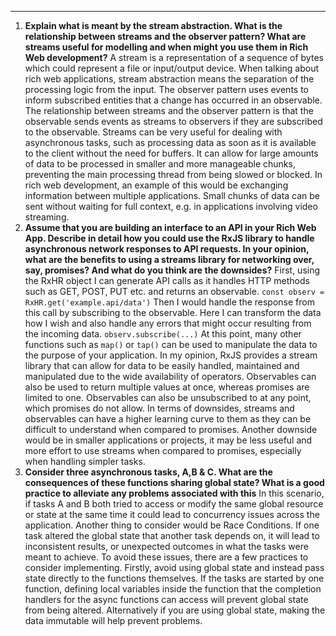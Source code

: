 ___
1. **Explain what is meant by the stream abstraction. What is the relationship between streams and the observer pattern? What are streams useful for modelling and when might you use them in Rich Web development?**
		A stream is a representation of a sequence of bytes which could represent a file or input/output device. When talking about rich web applications, stream abstraction means the separation of the processing logic from the input.
		The observer pattern uses events to inform subscribed entities that a change has occurred in an observable. The relationship between streams and the observer pattern is that the observable sends events as streams to observers if they are subscribed to the observable.
		Streams can be very useful for dealing with asynchronous tasks, such as processing data as soon as it is available to the client without the need for buffers. It can allow for large amounts of data to be processed in smaller and more manageable chunks, preventing the main processing thread from being slowed or blocked. In rich web development, an example of this would be exchanging information between multiple applications. Small chunks of data can be sent without waiting for full context, e.g. in applications involving video streaming.
2. **Assume that you are building an interface to an API in your Rich Web App. Describe in detail how you could use the RxJS library to handle asynchronous network responses to API requests. In your opinion, what are the benefits to using a streams library for networking over, say, promises? And what do you think are the downsides?**
		First, using the RxHR object I can generate API calls as it handles HTTP methods such as GET, POST, PUT etc. and returns an observable.
		`const observ = RxHR.get('example.api/data')`
		Then I would handle the response from this call by subscribing to the observable. Here I can transform the data how I wish and also handle any errors that might occur resulting from the incoming data.
		`observ.subscribe(...)`
		At this point, many other functions such as `map()` or `tap()` can be used to manipulate the data to the purpose of your application.
		In my opinion, RxJS provides a stream library that can allow for data to be easily handled, maintained and manipulated due to the wide availability of operators. Observables can also be used to return multiple values at once, whereas promises are limited to one. Observables can also be unsubscribed to at any point, which promises do not allow.
		In terms of downsides, streams and observables can have a higher learning curve to them as they can be difficult to understand when compared to promises. Another downside would be in smaller applications or projects, it may be less useful and more effort to use streams when compared to promises, especially when handling simpler tasks.
3. **Consider three asynchronous tasks, A,B & C. What are the consequences of these functions sharing global state? What is a good practice to alleviate any problems associated with this**
		In this scenario, if tasks A and B both tried to access or modify the same global resource or state at the same time it could lead to concurrency issues across the application. Another thing to consider would be Race Conditions. If one task altered the global state that another task depends on, it will lead to inconsistent results, or unexpected outcomes in what the tasks were meant to achieve.
		To avoid these issues, there are a few practices to consider implementing. Firstly, avoid using global state and instead pass state directly to the functions themselves. If the tasks are started by one function, defining local variables inside the function that the completion handlers for the async functions can access will prevent global state from being altered. Alternatively if you are using global state, making the data immutable will help prevent problems.